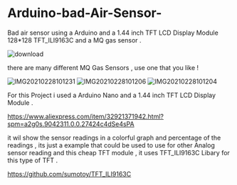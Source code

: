 # Arduino-bad-Air-Sensor-
Bad air sensor using a Arduino and a 1.44 inch TFT LCD Display Module 128*128 TFT_ILI9163C 
and a MQ gas sensor .

![download](https://user-images.githubusercontent.com/20719445/109414040-0d0c1500-79b1-11eb-86da-10cdfcdf35ea.jpg)

there are many different MQ Gas Sensors , use one that you like !


![IMG20210228101231](https://user-images.githubusercontent.com/20719445/109413936-5a3bb700-79b0-11eb-9945-86aaa4bc11ed.jpg)
![IMG20210228101206](https://user-images.githubusercontent.com/20719445/109413937-5a3bb700-79b0-11eb-9202-994ef9c8ce93.jpg)
![IMG20210228101204](https://user-images.githubusercontent.com/20719445/109413940-5ad44d80-79b0-11eb-822b-e635a9ac40b1.jpg)

For this Project i used a Arduino Nano and a 1.44 inch TFT LCD Display Module .

https://www.aliexpress.com/item/32921371942.html?spm=a2g0s.9042311.0.0.27424c4dSe4sPA

it wil show the sensor readings in a colorful graph 
and percentage of the readings , 
its just a example that could be used to use for other Analog sensor reading and this cheap TFT module ,
it uses TFT_ILI9163C  Libary for this type of TFT .

https://github.com/sumotoy/TFT_ILI9163C 
